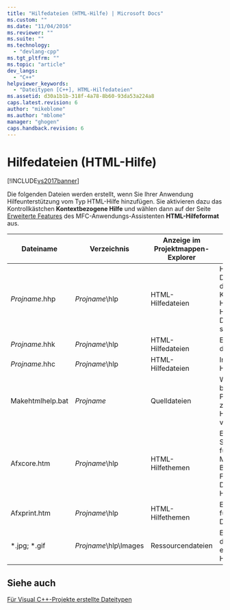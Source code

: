 ```yaml
---
title: "Hilfedateien (HTML-Hilfe) | Microsoft Docs"
ms.custom: ""
ms.date: "11/04/2016"
ms.reviewer: ""
ms.suite: ""
ms.technology: 
  - "devlang-cpp"
ms.tgt_pltfrm: ""
ms.topic: "article"
dev_langs: 
  - "C++"
helpviewer_keywords: 
  - "Dateitypen [C++], HTML-Hilfedateien"
ms.assetid: d30a1b1b-318f-4a78-8b60-93da53a224a8
caps.latest.revision: 6
author: "mikeblome"
ms.author: "mblome"
manager: "ghogen"
caps.handback.revision: 6
---
```

# Hilfedateien (HTML-Hilfe)
[!INCLUDE[vs2017banner](../assembler/inline/includes/vs2017banner.md)]

Die folgenden Dateien werden erstellt, wenn Sie Ihrer Anwendung Hilfeunterstützung vom Typ HTML\-Hilfe hinzufügen. Sie aktivieren dazu das Kontrollkästchen **Kontextbezogene Hilfe** und wählen dann auf der Seite [Erweiterte Features](../mfc/reference/advanced-features-mfc-application-wizard.md) des MFC\-Anwendungs\-Assistenten **HTML\-Hilfeformat** aus.  
  
|Dateiname|Verzeichnis|Anzeige im Projektmappen\-Explorer|Beschreibung|  
|---------------|-----------------|----------------------------------------|------------------|  
|*Projname*.hhp|*Projname*\\hlp|HTML\-Hilfedateien|Hilfeprojektdatei.  Diese Datei enthält die Daten, die für die Kompilierung der Hilfedateien in eine HXS\- oder CHM\-Datei erforderlich sind.|  
|*Projname*.hhk|*Projname*\\hlp|HTML\-Hilfedateien|Enthält einen Index der Hilfethemen.|  
|*Projname*.hhc|*Projname*\\hlp|HTML\-Hilfedateien|Inhalt des Hilfeprojekts.|  
|Makehtmlhelp.bat|*Projname*|Quelldateien|Wird vom System bei der Projektkompilierung zum Erstellen des Hilfeprojekts verwendet.|  
|Afxcore.htm|*Projname*\\hlp|HTML\-Hilfethemen|Enthält Standardhilfethemen für standardmäßige MFC\-Befehle und Bildschirmobjekte.  Fügen Sie dieser Datei eigene Hilfethemen hinzu.|  
|Afxprint.htm|*Projname*\\hlp|HTML\-Hilfethemen|Enthält Hilfethemen für die Druckbefehle.|  
|\*.jpg; \*.gif|*Projname*\\hlp\\Images|Ressourcendateien|Enthalten Bilder für die verschiedenen erstellten Hilfedateithemen.|  
  
## Siehe auch  
 [Für Visual C\+\+\-Projekte erstellte Dateitypen](../ide/file-types-created-for-visual-cpp-projects.md)